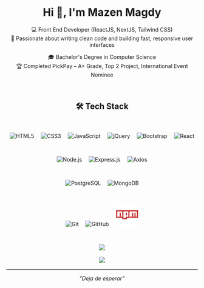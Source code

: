<h1 align="center">Hi 👋, I'm Mazen Magdy</h1>

<p align="center">
  💻 Front End Developer (ReactJS, NextJS, Tailwind CSS)<br>
  🚀 Passionate about writing clean code and building fast, responsive user interfaces
</p>

<p align="center">
  🎓 Bachelor's Degree in Computer Science<br>
  🏆 Completed PickPay – A+ Grade, Top 2 Project, International Event Nominee<br>
</p>

<br/>

<h2 align="center">🛠️ Tech Stack</h2>
<br/>

<!-- Frontend -->
<p align="center">
  <img src="https://cdn.jsdelivr.net/gh/devicons/devicon/icons/html5/html5-original.svg" height="60" alt="HTML5" />&emsp;
  <img src="https://cdn.jsdelivr.net/gh/devicons/devicon/icons/css3/css3-original.svg" height="60" alt="CSS3" />&emsp;
  <img src="https://cdn.jsdelivr.net/gh/devicons/devicon/icons/javascript/javascript-original.svg" height="60" alt="JavaScript" />&emsp;
  <img src="https://cdn.jsdelivr.net/gh/devicons/devicon/icons/jquery/jquery-original.svg" height="60" alt="jQuery" />&emsp;
  <img src="https://cdn.jsdelivr.net/gh/devicons/devicon/icons/bootstrap/bootstrap-original.svg" height="60" alt="Bootstrap" />&emsp;
  <img src="https://cdn.jsdelivr.net/gh/devicons/devicon/icons/react/react-original.svg" height="60" alt="React" />
</p>
<br/>

<!-- Backend -->
<p align="center">
  <img src="https://cdn.jsdelivr.net/gh/devicons/devicon/icons/nodejs/nodejs-original.svg" height="60" alt="Node.js" />&emsp;
  <img src="https://img.icons8.com/ios/100/express-js.png" height="60" alt="Express.js" />&emsp;
  <img src="https://axios-http.com/assets/logo.svg" alt="Axios" height="50" />
</p>
<br/>

<!-- Database -->
<p align="center">
  <img src="https://cdn.jsdelivr.net/gh/devicons/devicon/icons/postgresql/postgresql-original.svg" height="60" alt="PostgreSQL" />&emsp;
  <img src="https://cdn.jsdelivr.net/gh/devicons/devicon/icons/mongodb/mongodb-original.svg" height="60" alt="MongoDB" />
</p>
<br/>

<!-- Tools & Others -->
<p align="center">
  <img src="https://cdn.jsdelivr.net/gh/devicons/devicon/icons/git/git-original.svg" height="60" alt="Git" />&emsp;
  <img src="https://cdn.jsdelivr.net/gh/devicons/devicon/icons/github/github-original.svg" height="60" alt="GitHub" />&emsp;
  <img src="https://raw.githubusercontent.com/devicons/devicon/master/icons/npm/npm-original-wordmark.svg" height="60" alt="npm" />
</p>

<br/>

<p align="center">
  <img src="https://github-readme-stats.vercel.app/api?username=MazenThinks&show_icons=true&theme=tokyonight&hide_border=true" />
</p>

<p align="center">
  <img src="https://github-readme-stats.vercel.app/api/top-langs/?username=MazenThinks&layout=compact&theme=tokyonight&hide_border=true" />
</p>

 ---

<p align="center"><i>“Deja de esperar”</i></p>

